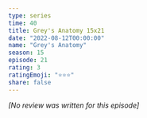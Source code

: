 ```yaml
---
type: series
time: 40
title: Grey's Anatomy 15x21
date: "2022-08-12T00:00:00"
name: "Grey's Anatomy"
season: 15
episode: 21
rating: 3
ratingEmoji: "⭐️⭐️⭐️"
share: false
---
```


*[No review was written for this episode]*